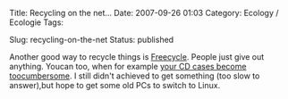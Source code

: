 Title: Recycling on the net...
Date: 2007-09-26 01:03
Category: Ecology  / Ecologie
Tags: <?xml version="1.0" encoding="utf-8"?>

Slug: recycling-on-the-net
Status: published

Another good way to recycle things is [Freecycle](\%22http://www.freecycle.org/\%22). People just give out anything. Youcan too, when for example [your CD cases become toocumbersome](\%22http://davyd.livejournal.com/204444.html\%22). I still didn't achieved to get something (too slow to answer),but hope to get some old PCs to switch to Linux.
